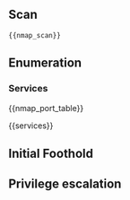 
## Scan

```
{{nmap_scan}}
```

## Enumeration

### Services

{{nmap_port_table}}

{{services}}

## Initial Foothold

## Privilege escalation
